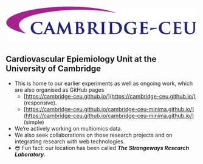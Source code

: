 ![](https://github.com/cambridge-ceu/.github/blob/master/profile/logo.png)

## Cardiovascular Epiemiology Unit at the University of Cambridge

- This is home to our earlier experiments as well as ongoing work, which are also organised as GitHub pages
  - [https://cambridge-ceu.github.io/](https://cambridge-ceu.github.io/) (responsive).
  - [https://cambridge-ceu.github.io/cambridge-ceu-minima.github.io/](https://cambridge-ceu.github.io/cambridge-ceu-minima.github.io/) (simple)
- We’re actively working on multiomics data.
- We also seek collaborations on those research projects and on integrating research with web technologies.
- :sunglasses: Fun fact: our location has been called ***The Strangeways Research Laboratory***.
